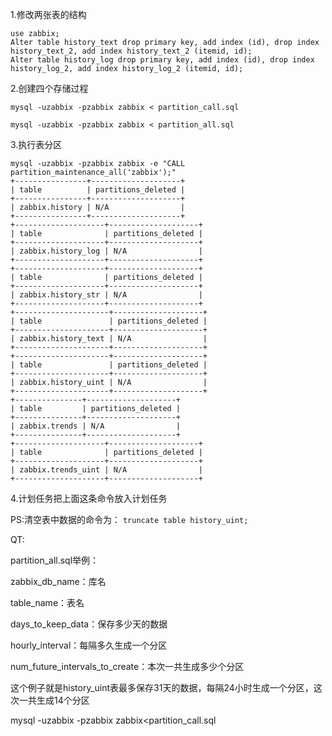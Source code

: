 1.修改两张表的结构

```mysql
use zabbix;
Alter table history_text drop primary key, add index (id), drop index history_text_2, add index history_text_2 (itemid, id);
Alter table history_log drop primary key, add index (id), drop index history_log_2, add index history_log_2 (itemid, id);
```

2.创建四个存储过程

`mysql -uzabbix -pzabbix zabbix < partition_call.sql`

`mysql -uzabbix -pzabbix zabbix < partition_all.sql`

3.执行表分区

```mysql
mysql -uzabbix -pzabbix zabbix -e "CALL partition_maintenance_all('zabbix');"
+----------------+--------------------+
| table          | partitions_deleted |
+----------------+--------------------+
| zabbix.history | N/A                |
+----------------+--------------------+
+--------------------+--------------------+
| table              | partitions_deleted |
+--------------------+--------------------+
| zabbix.history_log | N/A                |
+--------------------+--------------------+
+--------------------+--------------------+
| table              | partitions_deleted |
+--------------------+--------------------+
| zabbix.history_str | N/A                |
+--------------------+--------------------+
+---------------------+--------------------+
| table               | partitions_deleted |
+---------------------+--------------------+
| zabbix.history_text | N/A                |
+---------------------+--------------------+
+---------------------+--------------------+
| table               | partitions_deleted |
+---------------------+--------------------+
| zabbix.history_uint | N/A                |
+---------------------+--------------------+
+---------------+--------------------+
| table         | partitions_deleted |
+---------------+--------------------+
| zabbix.trends | N/A                |
+---------------+--------------------+
+--------------------+--------------------+
| table              | partitions_deleted |
+--------------------+--------------------+
| zabbix.trends_uint | N/A                |
+--------------------+--------------------+
```

4.计划任务把上面这条命令放入计划任务

PS:清空表中数据的命令为： `truncate table history_uint;`

QT:

partition_all.sql举例：

zabbix_db_name：库名

table_name：表名

days_to_keep_data：保存多少天的数据

hourly_interval：每隔多久生成一个分区

num_future_intervals_to_create：本次一共生成多少个分区

这个例子就是history_uint表最多保存31天的数据，每隔24小时生成一个分区，这次一共生成14个分区

mysql -uzabbix -pzabbix zabbix<partition_call.sql